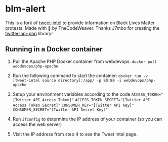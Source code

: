 # blm-alert
This is a fork of [tweet-intel](https://github.com/thecodeweaver/tweet-intel) to provide information on Black Lives Matter protests.
Made with 💙 by TheCodeWeaver.
Thanks J7mbo for creating the [twitter-api-php](https://github.com/J7mbo/twitter-api-php) library!

## Running in a Docker container
1. Pull the Apache PHP Docker container from webdevops: `docker pull webdevops/php-apache`
2. Run the following command to start the container: `docker run -v [tweet-intel source directory]:/app/ -p 80:80 -i webdevops/php-apache`
3. Setup your environment variables according to the code
`ACCESS_TOKEN="[Twitter API Access Token]"`
`ACCESS_TOKEN_SECRET="[Twitter API Access Token Secret]"`
`CONSUMER_KEY="[Twitter API Key]"`
`CONSUMER_SECRET="[Twitter API Secret Key]"`

3. Run `ifconfig` to determine the IP address of your container (so you can access the web server)
4. Visit the IP address from step 4 to see the Tweet Intel page.